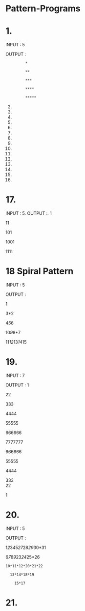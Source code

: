 # Pattern-Programs

# 1.
INPUT :     5

OUTPUT :    
	            
             *
	            
             **
	            
             ***
	            
             ****
	            
             *****


2.
3.
4.
5.
6.
7.
8.
9.
10.
11.
12.
13.
14.
15.
16.

# 17. 
INPUT : 5.
OUTPUT :.
1

11

101

1001

1111

# 18 Spiral Pattern 
 INPUT : 5
 
 OUTPUT :
 
1     

3*2                                                                                                                   

4*5*6                                                                                                                 

10*9*8*7                                                                                                              

11*12*13*14*15

# 19.
INPUT : 7

OUTPUT :
1                                                                                                                      

22                                                                                                                     

333                                                                                                                    

4444                                                                                                                   

55555                                                                                                                  

666666                                                                                                                 

7777777                                                                                                                

666666                                                                                                                 

55555                                                                                                                  

4444                                                                                                                   

333                                                                                                                    
22

1
# 20.

INPUT : 5

OUTPUT :

1*2*3*4*5*27*28*29*30*31


  6*7*8*9*23*24*25*26
  
  
    10*11*12*20*21*22
    
      13*14*18*19
      
        15*17

# 21.        
